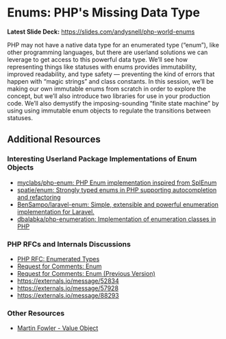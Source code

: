 # Enums: PHP's Missing Data Type

**Latest Slide Deck:** https://slides.com/andysnell/php-world-enums

PHP may not have a native data type for an enumerated type (“enum”), like other 
programming languages, but there are userland solutions we can leverage to get 
access to this powerful data type. We’ll see how representing things like 
statuses with enums provides immutability, improved readability, and type 
safety — preventing the kind of errors that happen with “magic strings” and 
class constants. In this session, we’ll be making our own immutable enums from 
scratch in order to explore the concept, but we’ll also introduce two libraries 
for use in your production code. We’ll also demystify the imposing-sounding 
“finite state machine” by using using immutable enum objects to regulate the 
transitions between statuses.

## Additional Resources

### Interesting Userland Package Implementations of Enum Objects

* [myclabs/php-enum: PHP Enum implementation inspired from SplEnum](https://github.com/myclabs/php-enum)
* [spatie/enum: Strongly typed enums in PHP supporting autocompletion and refactoring](https://github.com/spatie/enum)
* [BenSampo/laravel-enum: Simple, extensible and powerful enumeration implementation for Laravel.](https://github.com/BenSampo/laravel-enum)
* [dbalabka/php-enumeration: Implementation of enumeration classes in PHP](https://github.com/dbalabka/php-enumeration)

### PHP RFCs and Internals Discussions

* [PHP RFC: Enumerated Types](https://wiki.php.net/rfc/enum)
* [Request for Comments: Enum](https://wiki.php.net/rfc/enum?rev=1365505707)
* [Request for Comments: Enum (Previous Version)](https://wiki.php.net/rfc/enum?rev=1302087566)
* https://externals.io/message/52834
* https://externals.io/message/57928
* https://externals.io/message/88293

### Other Resources

* [Martin Fowler - Value Object](https://martinfowler.com/bliki/ValueObject.html)